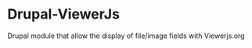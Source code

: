 Drupal-ViewerJs
===============

Drupal module that allow the display of file/image fields with Viewerjs.org
